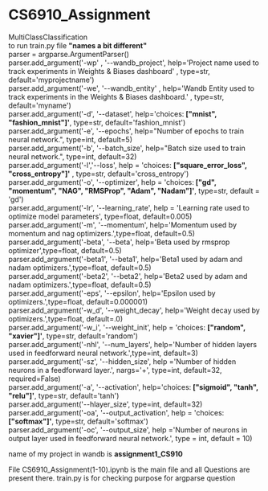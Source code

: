 # CS6910_Assignment <br />
MultiClassClassification<br />
to run train.py file <b>"names a bit different" </b><br />
parser = argparse.ArgumentParser()<br />
parser.add_argument('-wp' , '--wandb_project', help='Project name used to track experiments in Weights & Biases dashboard' , type=str, default='myprojectname')<br />
parser.add_argument('-we', '--wandb_entity' , help='Wandb Entity used to track experiments in the Weights & Biases dashboard.' , type=str, default='myname')<br />
parser.add_argument('-d', '--dataset', help='choices:<b> ["mnist", "fashion_mnist"]'</b>, type=str, default='fashion_mnist')<br />
parser.add_argument('-e', '--epochs', help="Number of epochs to train neural network.", type=int, default=5)<br />
parser.add_argument('-b', '--batch_size', help="Batch size used to train neural network.", type=int, default=32)<br />
parser.add_argument('-l','--loss', help = 'choices: <b>["square_error_loss", "cross_entropy"]'</b> , type=str, default='cross_entropy')<br />
parser.add_argument('-o', '--optimizer', help = 'choices:<b> ["gd", "momentum", "NAG", "RMSProp", "Adam", "Nadam"]'</b>, type=str, default = 'gd')<br />
parser.add_argument('-lr', '--learning_rate', help = 'Learning rate used to optimize model parameters', type=float, default=0.005)<br />
parser.add_argument('-m', '--momentum', help='Momentum used by momentum and nag optimizers.',type=float, default=0.5)<br />
parser.add_argument('-beta', '--beta', help='Beta used by rmsprop optimizer',type=float, default=0.5)<br />
parser.add_argument('-beta1', '--beta1', help='Beta1 used by adam and nadam optimizers.',type=float, default=0.5)<br />
parser.add_argument('-beta2', '--beta2', help='Beta2 used by adam and nadam optimizers.',type=float, default=0.5)<br />
parser.add_argument('-eps', '--epsilon', help='Epsilon used by optimizers.',type=float, default=0.000001)<br />
parser.add_argument('-w_d', '--weight_decay', help='Weight decay used by optimizers.',type=float, default=.0)<br />
parser.add_argument('-w_i', '--weight_init', help = 'choices: <b>["random", "xavier"]'</b>, type=str, default='random')<br />
parser.add_argument('-nhl', '--num_layers', help='Number of hidden layers used in feedforward neural network.',type=int, default=3)<br />
parser.add_argument('-sz', '--hidden_size', help ='Number of hidden neurons in a feedforward layer.', nargs='+', type=int, default=32, required=False)<br />
parser.add_argument('-a', '--activation', help='choices:<b> ["sigmoid", "tanh", "relu"]'</b>, type=str, default='tanh')<br />
parser.add_argument('--hlayer_size', type=int, default=32)<br />
parser.add_argument('-oa', '--output_activation', help = 'choices:<b> ["softmax"]'</b>, type=str, default='softmax')<br />
parser.add_argument('-oc', '--output_size', help ='Number of neurons in output layer used in feedforward neural network.', type = int, default = 10)<br />

name of my project in wandb is <b> assignment1_CS910 </b>

File CS6910_Assignment(1-10).ipynb is the main file and all Questions are present there.
train.py is for checking purpose for argparse question
